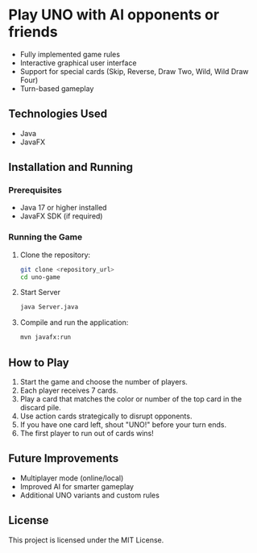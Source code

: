 # Play UNO with AI opponents or friends

- Fully implemented game rules
- Interactive graphical user interface
- Support for special cards (Skip, Reverse, Draw Two, Wild, Wild Draw Four)
- Turn-based gameplay

## Technologies Used

- Java
- JavaFX

## Installation and Running

### Prerequisites

- Java 17 or higher installed
- JavaFX SDK (if required)

### Running the Game

1. Clone the repository:
   ```sh
   git clone <repository_url>
   cd uno-game
   ```
2. Start Server
   ```sh
   java Server.java
   ```
2. Compile and run the application:
   ```sh
   mvn javafx:run
   ```

## How to Play

1. Start the game and choose the number of players.
2. Each player receives 7 cards.
3. Play a card that matches the color or number of the top card in the discard pile.
4. Use action cards strategically to disrupt opponents.
5. If you have one card left, shout "UNO!" before your turn ends.
6. The first player to run out of cards wins!

## Future Improvements

- Multiplayer mode (online/local)
- Improved AI for smarter gameplay
- Additional UNO variants and custom rules

## License

This project is licensed under the MIT License.

